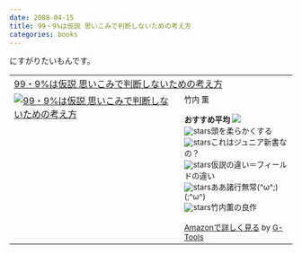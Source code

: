 ```yaml
---
date: 2008-04-15
title: 99・9%は仮説 思いこみで判断しないための考え方
categories: books
---
```

にすがりたいもんです。<br /><table border="0" cellpadding="5"><tbody><tr><td colspan="2"><a href="http://www.amazon.co.jp/gp/redirect.html%3FASIN=4334033415%26tag=warikiru-22%26lcode=xm2%26cID=2025%26ccmID=165953%26location=/o/ASIN/4334033415%253FSubscriptionId=0G91FPYVW6ZGWBH4Y9G2" target="_blank">99・9%は仮説 思いこみで判断しないための考え方</a><img src="http://www.assoc-amazon.jp/e/ir?t=warikiru-22&amp;l=ur2&amp;o=9" alt="" border="0" height="1" width="1" /></td></tr><tr><td valign="top"><a href="http://www.amazon.co.jp/gp/redirect.html%3FASIN=4334033415%26tag=warikiru-22%26lcode=xm2%26cID=2025%26ccmID=165953%26location=/o/ASIN/4334033415%253FSubscriptionId=0G91FPYVW6ZGWBH4Y9G2" target="_blank"><img src="http://ecx.images-amazon.com/images/I/41JA0F4P4YL._SL160_.jpg" alt="99・9%は仮説 思いこみで判断しないための考え方" border="0" /></a></td><td valign="top"><span style=";font-size:85%;" >竹内 薫<br /><br /><strong>おすすめ平均</strong> <img src="http://g-images.amazon.com/images/G/01/detail/stars-3-5.gif" /><br /><img src="http://g-images.amazon.com/images/G/01/detail/stars-5-0.gif" alt="stars" />頭を柔らかくする<br /><img src="http://g-images.amazon.com/images/G/01/detail/stars-2-0.gif" alt="stars" />これはジュニア新書なの？<br /><img src="http://g-images.amazon.com/images/G/01/detail/stars-4-0.gif" alt="stars" />仮説の違い＝フィールドの違い<br /><img src="http://g-images.amazon.com/images/G/01/detail/stars-5-0.gif" alt="stars" />ああ諸行無常(^ω^;)(;^ω^)<br /><img src="http://g-images.amazon.com/images/G/01/detail/stars-4-0.gif" alt="stars" />竹内薫の良作<br /><br /><a href="http://www.amazon.co.jp/gp/redirect.html%3FASIN=4334033415%26tag=warikiru-22%26lcode=xm2%26cID=2025%26ccmID=165953%26location=/o/ASIN/4334033415%253FSubscriptionId=0G91FPYVW6ZGWBH4Y9G2" target="_blank">Amazonで詳しく見る</a></span><span style=";font-size:85%;" > by <a href="http://www.goodpic.com/mt/aws/index.html">G-Tools</a></span></td></tr></tbody></table>
